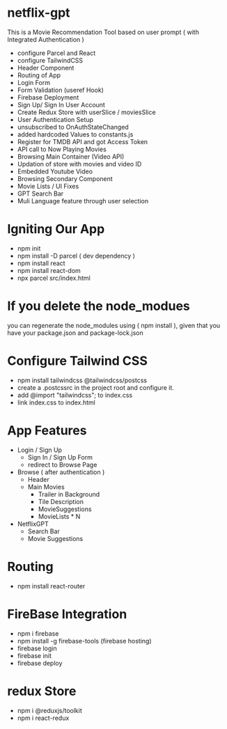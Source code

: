 # netflix-gpt
This is a Movie Recommendation Tool based on user prompt ( with Integrated Authentication )
- configure Parcel and React
- configure TailwindCSS
- Header Component
- Routing of App
- Login Form
- Form Validation (useref Hook)
- Firebase Deployment
- Sign Up/ Sign In User Account
- Create Redux Store with userSlice / moviesSlice
- User Authentication Setup
- unsubscribed to OnAuthStateChanged
- added hardcoded Values to constants.js
- Register for TMDB API and got Access Token
- API call to Now Playing Movies
- Browsing Main Container (Video API)
- Updation of store with movies and video ID
- Embedded Youtube Video
- Browsing Secondary Component
- Movie Lists / UI Fixes
- GPT Search Bar
- Muli Language feature through user selection


# Igniting Our App
- npm init
- npm install -D parcel  ( dev dependency )
- npm install react
- npm install react-dom
- npx parcel src/index.html 

# If you delete the node_modues
you can regenerate the node_modules using  ( npm install ), given that you have your package.json and package-lock.json

# Configure Tailwind CSS
- npm install tailwindcss @tailwindcss/postcss
- create a .postcssrc in the project root and configure it.
- add  @import "tailwindcss"; to index.css
- link index.css to index.html

# App Features
- Login / Sign Up 
   - Sign In / Sign Up Form
   - redirect to Browse Page
- Browse ( after authentication )
  - Header
  - Main Movies
     - Trailer in Background
     - Tile  Description
     - MovieSuggestions
     - MovieLists * N
- NetflixGPT
   - Search Bar
   - Movie Suggestions

# Routing
- npm install react-router

# FireBase Integration
- npm i firebase
- npm install -g firebase-tools (firebase hosting)
- firebase login
- firebase init
- firebase deploy

# redux Store
- npm i @reduxjs/toolkit
- npm i react-redux